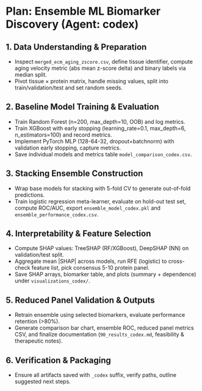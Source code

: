 # Plan: Ensemble ML Biomarker Discovery (Agent: codex)

## 1. Data Understanding & Preparation
- Inspect `merged_ecm_aging_zscore.csv`, define tissue identifier, compute aging velocity metric (abs mean z-score delta) and binary labels via median split.
- Pivot tissue × protein matrix, handle missing values, split into train/validation/test and set random seeds.

## 2. Baseline Model Training & Evaluation
- Train Random Forest (n=200, max_depth=10, OOB) and log metrics.
- Train XGBoost with early stopping (learning_rate=0.1, max_depth=6, n_estimators=100) and record metrics.
- Implement PyTorch MLP (128-64-32, dropout+batchnorm) with validation early stopping, capture metrics.
- Save individual models and metrics table `model_comparison_codex.csv`.

## 3. Stacking Ensemble Construction
- Wrap base models for stacking with 5-fold CV to generate out-of-fold predictions.
- Train logistic regression meta-learner, evaluate on hold-out test set, compute ROC/AUC, export `ensemble_model_codex.pkl` and `ensemble_performance_codex.csv`.

## 4. Interpretability & Feature Selection
- Compute SHAP values: TreeSHAP (RF/XGBoost), DeepSHAP (NN) on validation/test split.
- Aggregate mean |SHAP| across models, run RFE (logistic) to cross-check feature list, pick consensus 5-10 protein panel.
- Save SHAP arrays, biomarker table, and plots (summary + dependence) under `visualizations_codex/`.

## 5. Reduced Panel Validation & Outputs
- Retrain ensemble using selected biomarkers, evaluate performance retention (>80%).
- Generate comparison bar chart, ensemble ROC, reduced panel metrics CSV, and finalize documentation (`90_results_codex.md`, feasibility & therapeutic notes).

## 6. Verification & Packaging
- Ensure all artifacts saved with `_codex` suffix, verify paths, outline suggested next steps.
